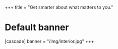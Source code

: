 +++
title = "Get smarter about what matters to you."
# Default banner
[cascade]
  banner = "/img/interior.jpg"
+++